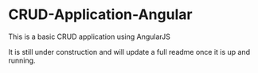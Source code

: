 # CRUD-Application-Angular
This is a basic CRUD application using AngularJS

It is still under construction and will update a full readme once it is up and running.
